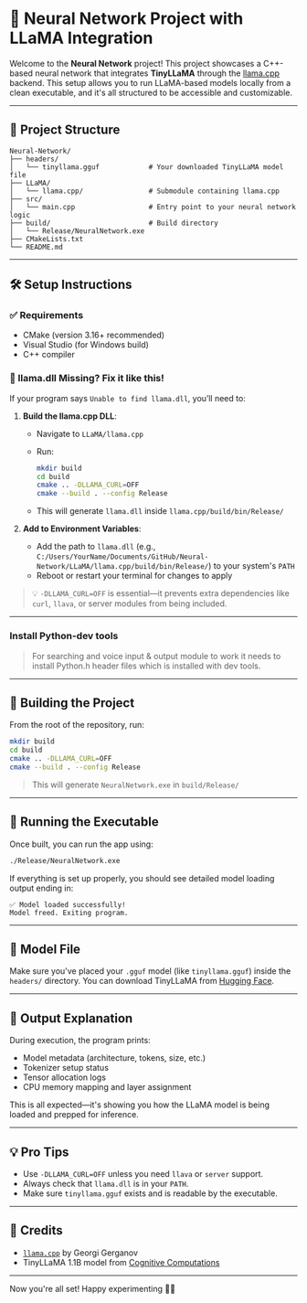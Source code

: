 # 🧠 Neural Network Project with LLaMA Integration

Welcome to the **Neural Network** project! This project showcases a C++-based neural network that integrates **TinyLLaMA** through the [llama.cpp](https://github.com/ggerganov/llama.cpp) backend. This setup allows you to run LLaMA-based models locally from a clean executable, and it's all structured to be accessible and customizable.

---

## 📁 Project Structure

```
Neural-Network/
├── headers/
│   └── tinyllama.gguf            # Your downloaded TinyLLaMA model file
├── LLaMA/
│   └── llama.cpp/                # Submodule containing llama.cpp
├── src/
│   └── main.cpp                  # Entry point to your neural network logic
├── build/                        # Build directory
│   └── Release/NeuralNetwork.exe
├── CMakeLists.txt
└── README.md
```

---

## 🛠️ Setup Instructions

### ✅ Requirements

* CMake (version 3.16+ recommended)
* Visual Studio (for Windows build)
* C++ compiler

### 🔗 llama.dll Missing? Fix it like this!

If your program says `Unable to find llama.dll`, you’ll need to:

1. **Build the llama.cpp DLL**:

   * Navigate to `LLaMA/llama.cpp`
   * Run:

     ```bash
     mkdir build
     cd build
     cmake .. -DLLAMA_CURL=OFF
     cmake --build . --config Release
     ```
   * This will generate `llama.dll` inside `llama.cpp/build/bin/Release/`

2. **Add to Environment Variables**:

   * Add the path to `llama.dll` (e.g., `C:/Users/YourName/Documents/GitHub/Neural-Network/LLaMA/llama.cpp/build/bin/Release/`) to your system's `PATH`
   * Reboot or restart your terminal for changes to apply

> 💡 `-DLLAMA_CURL=OFF` is essential—it prevents extra dependencies like `curl`, `llava`, or server modules from being included.

---
<h3> Install Python-dev tools</h3>

> For searching and voice input & output module to work it needs to install Python.h header files which is installed with dev tools.

---

## 🧱 Building the Project

From the root of the repository, run:

```bash
mkdir build
cd build
cmake .. -DLLAMA_CURL=OFF
cmake --build . --config Release
```

> This will generate `NeuralNetwork.exe` in `build/Release/`

---

## 🚀 Running the Executable

Once built, you can run the app using:

```bash
./Release/NeuralNetwork.exe
```

If everything is set up properly, you should see detailed model loading output ending in:

```
✅ Model loaded successfully!
Model freed. Exiting program.
```

---

## 🧪 Model File

Make sure you've placed your `.gguf` model (like `tinyllama.gguf`) inside the `headers/` directory. You can download TinyLLaMA from [Hugging Face](https://huggingface.co/cognitivecomputations/TinyLlama-1.1B-Chat).

---

## 🧠 Output Explanation

During execution, the program prints:

* Model metadata (architecture, tokens, size, etc.)
* Tokenizer setup status
* Tensor allocation logs
* CPU memory mapping and layer assignment

This is all expected—it's showing you how the LLaMA model is being loaded and prepped for inference.

---

## 💡 Pro Tips

* Use `-DLLAMA_CURL=OFF` unless you need `llava` or `server` support.
* Always check that `llama.dll` is in your `PATH`.
* Make sure `tinyllama.gguf` exists and is readable by the executable.

---

## 🙌 Credits

* [`llama.cpp`](https://github.com/ggerganov/llama.cpp) by Georgi Gerganov
* TinyLLaMA 1.1B model from [Cognitive Computations](https://huggingface.co/cognitivecomputations/TinyLlama-1.1B-Chat)

---

Now you're all set! Happy experimenting 🤖✨
